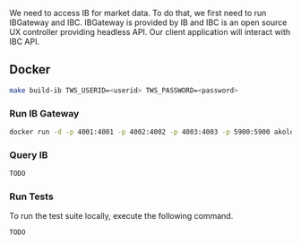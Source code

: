 We need to access IB for market data. To do that, we first need to run IBGateway and IBC.
IBGateway is provided by IB and IBC is an open source UX controller providing headless API.
Our client application will interact with IBC API.

## Docker

```bash
make build-ib TWS_USERID=<userid> TWS_PASSWORD=<password>
```

### Run IB Gateway


```bash
docker run -d -p 4001:4001 -p 4002:4002 -p 4003:4003 -p 5900:5900 akolo_ats_ib
```

### Query IB


```bash
TODO
```

### Run Tests

To run the test suite locally, execute the following command.

```bash
TODO
```

